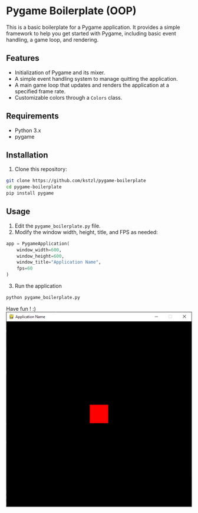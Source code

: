# Pygame Boilerplate (OOP)

This is a basic boilerplate for a Pygame application. It provides a simple framework to help you get started with Pygame, including basic event handling, a game loop, and rendering.

## Features

- Initialization of Pygame and its mixer.
- A simple event handling system to manage quitting the application.
- A main game loop that updates and renders the application at a specified frame rate.
- Customizable colors through a `Colors` class.

## Requirements

- Python 3.x
- pygame

## Installation

1. Clone this repository:
```bash
git clone https://github.com/kstzl/pygame-boilerplate
cd pygame-boilerplate
pip install pygame
```
## Usage 
1. Edit the `pygame_boilerplate.py` file.
2. Modify the window width, height, title, and FPS as needed:
```python
app = PygameApplication(
    window_width=600,
    window_height=600,
    window_title="Application Name",
    fps=60
)
```
3. Run the application
```bash
python pygame_boilerplate.py
```

Have fun ! :) 
![alt text](image.png)